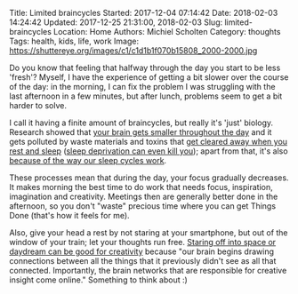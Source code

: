 Title: Limited braincycles
Started: 2017-12-04 07:14:42
Date: 2018-02-03 14:24:42
Updated: 2017-12-25 21:31:00, 2018-02-03
Slug: limited-braincycles
Location: Home
Authors: Michiel Scholten
Category: thoughts
Tags: health, kids, life, work
Image: https://shuttereye.org/images/c1/c1d1b1f070b15808_2000-2000.jpg

Do you know that feeling that halfway through the day you start to be less 'fresh'? Myself, I have the experience of getting a bit slower over the course of the day: in the morning, I can fix the problem I was struggling with the last afternoon in a few minutes, but after lunch, problems seem to get a bit harder to solve.

I call it having a finite amount of braincycles, but really it's 'just' biology. Research showed that [your brain gets smaller throughout the day](http://blogs.discovermagazine.com/neuroskeptic/2015/06/08/brain-bigger-in-the-morning/) and it gets polluted by waste materials and toxins that [get cleared away when you rest and sleep](https://www.nih.gov/news-events/nih-research-matters/how-sleep-clears-brain) ([sleep deprivation can even kill you](https://www.usatoday.com/story/money/columnist/2017/12/22/heres-why-sleep-deprivation-toxic-and-eventually-kill-you/967151001/)); apart from that, it's also [because of the way our sleep cycles work](https://sleepfoundation.org/how-sleep-works/how-much-sleep-do-we-really-need).

These processes mean that during the day, your focus gradually decreases. It makes morning the best time to do work that needs focus, inspiration, imagination and creativity. Meetings then are generally better done in the afternoon, so you don't "waste" precious time where you can get Things Done (that's how it feels for me).

Also, give your head a rest by not staring at your smartphone, but out of the window of your train; let your thoughts run free. [Staring off into space or daydream can be good for creativity](http://www.braveoverperfect.com/2016/08/why-staring-into-space-is-an-important-strategy-for-success/) because "our brain begins drawing connections between all the things that it previously didn't see as all that connected. Importantly, the brain networks that are responsible for creative insight come online." Something to think about :)
